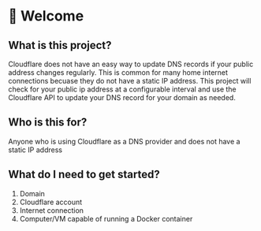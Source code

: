 # 👋 Welcome

## What is this project?

Cloudflare does not have an easy way to update DNS records if your public address changes regularly. This is common for many home internet connections becuase they do not have a static IP address. This project will check for your public ip address at a configurable interval and use the Cloudflare API to update your DNS record for your domain as needed.

## Who is this for?

Anyone who is using Cloudflare as a DNS provider and does not have a static IP address

## What do I need to get started?

1. Domain
2. Cloudflare account
3. Internet connection
4. Computer/VM capable of running a Docker container
